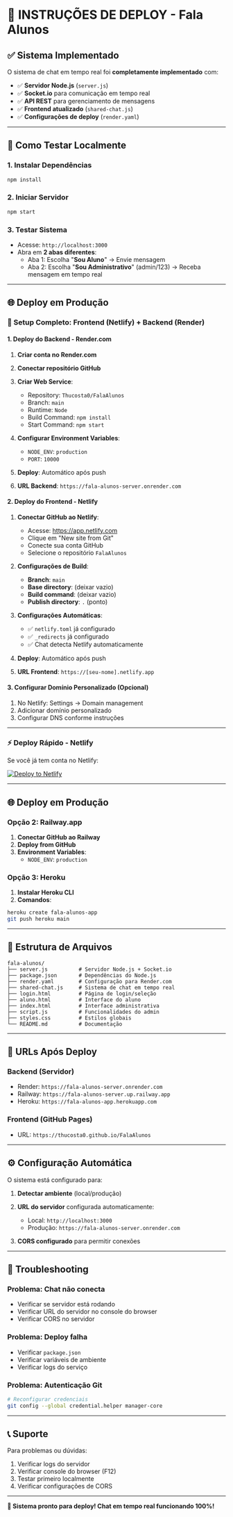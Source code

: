 # 🚀 INSTRUÇÕES DE DEPLOY - Fala Alunos

## ✅ **Sistema Implementado**

O sistema de chat em tempo real foi **completamente implementado** com:

- ✅ **Servidor Node.js** (`server.js`)
- ✅ **Socket.io** para comunicação em tempo real
- ✅ **API REST** para gerenciamento de mensagens
- ✅ **Frontend atualizado** (`shared-chat.js`)
- ✅ **Configurações de deploy** (`render.yaml`)

---

## 🔧 **Como Testar Localmente**

### 1. **Instalar Dependências**
```bash
npm install
```

### 2. **Iniciar Servidor**
```bash
npm start
```

### 3. **Testar Sistema**
- Acesse: `http://localhost:3000`
- Abra em **2 abas diferentes**:
  - Aba 1: Escolha "**Sou Aluno**" → Envie mensagem
  - Aba 2: Escolha "**Sou Administrativo**" (admin/123) → Receba mensagem em tempo real

---

## 🌐 **Deploy em Produção**

### **🚀 Setup Completo: Frontend (Netlify) + Backend (Render)**

#### **1. Deploy do Backend - Render.com**

1. **Criar conta no Render.com**
2. **Conectar repositório GitHub**
3. **Criar Web Service**:
   - Repository: `Thucosta0/FalaAlunos`
   - Branch: `main`
   - Runtime: `Node`
   - Build Command: `npm install`
   - Start Command: `npm start`

4. **Configurar Environment Variables**:
   - `NODE_ENV`: `production`
   - `PORT`: `10000`

5. **Deploy**: Automático após push
6. **URL Backend**: `https://fala-alunos-server.onrender.com`

#### **2. Deploy do Frontend - Netlify**

1. **Conectar GitHub ao Netlify**:
   - Acesse: https://app.netlify.com
   - Clique em "New site from Git"
   - Conecte sua conta GitHub
   - Selecione o repositório `FalaAlunos`

2. **Configurações de Build**:
   - **Branch**: `main`
   - **Base directory**: (deixar vazio)
   - **Build command**: (deixar vazio)
   - **Publish directory**: `.` (ponto)

3. **Configurações Automáticas**:
   - ✅ `netlify.toml` já configurado
   - ✅ `_redirects` já configurado  
   - ✅ Chat detecta Netlify automaticamente

4. **Deploy**: Automático após push
5. **URL Frontend**: `https://[seu-nome].netlify.app`

#### **3. Configurar Domínio Personalizado (Opcional)**
1. No Netlify: Settings → Domain management
2. Adicionar domínio personalizado
3. Configurar DNS conforme instruções

---

### **⚡ Deploy Rápido - Netlify**

Se você já tem conta no Netlify:

[![Deploy to Netlify](https://www.netlify.com/img/deploy/button.svg)](https://app.netlify.com/start/deploy?repository=https://github.com/Thucosta0/FalaAlunos)

---

## 🌐 **Deploy em Produção**

### **Opção 2: Railway.app**

1. **Conectar GitHub ao Railway**
2. **Deploy from GitHub**
3. **Environment Variables**:
   - `NODE_ENV`: `production`

### **Opção 3: Heroku**

1. **Instalar Heroku CLI**
2. **Comandos**:
```bash
heroku create fala-alunos-app
git push heroku main
```

---

## 📁 **Estrutura de Arquivos**

```
fala-alunos/
├── server.js          # Servidor Node.js + Socket.io
├── package.json       # Dependências do Node.js
├── render.yaml        # Configuração para Render.com
├── shared-chat.js     # Sistema de chat em tempo real
├── login.html         # Página de login/seleção
├── aluno.html         # Interface do aluno
├── index.html         # Interface administrativa
├── script.js          # Funcionalidades do admin
├── styles.css         # Estilos globais
└── README.md          # Documentação
```

---

## 🔗 **URLs Após Deploy**

### **Backend (Servidor)**
- Render: `https://fala-alunos-server.onrender.com`
- Railway: `https://fala-alunos-server.up.railway.app`
- Heroku: `https://fala-alunos-app.herokuapp.com`

### **Frontend (GitHub Pages)**
- URL: `https://thucosta0.github.io/FalaAlunos`

---

## ⚙️ **Configuração Automática**

O sistema está configurado para:

1. **Detectar ambiente** (local/produção)
2. **URL do servidor** configurada automaticamente:
   - Local: `http://localhost:3000`
   - Produção: `https://fala-alunos-server.onrender.com`

3. **CORS configurado** para permitir conexões

---

## 🐛 **Troubleshooting**

### **Problema: Chat não conecta**
- Verificar se servidor está rodando
- Verificar URL do servidor no console do browser
- Verificar CORS no servidor

### **Problema: Deploy falha**
- Verificar `package.json`
- Verificar variáveis de ambiente
- Verificar logs do serviço

### **Problema: Autenticação Git**
```bash
# Reconfigurar credenciais
git config --global credential.helper manager-core
```

---

## 📞 **Suporte**

Para problemas ou dúvidas:
1. Verificar logs do servidor
2. Verificar console do browser (F12)
3. Testar primeiro localmente
4. Verificar configurações de CORS

---

**🎉 Sistema pronto para deploy! Chat em tempo real funcionando 100%!** 